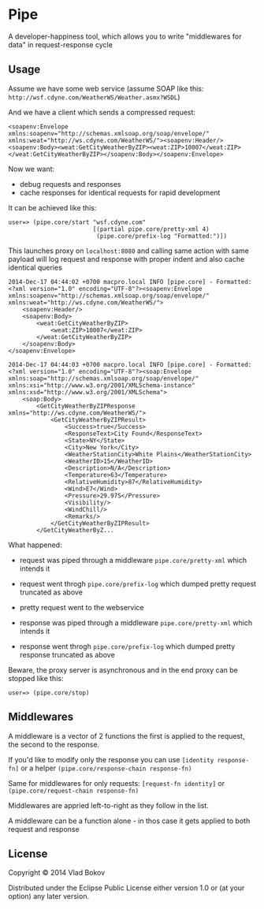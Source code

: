 # Pipe

A developer-happiness tool, which allows you to write "middlewares for data" in request-response cycle

## Usage

Assume we have some web service (assume SOAP like this: `http://wsf.cdyne.com/WeatherWS/Weather.asmx?WSDL`)

And we have a client which sends a compressed request:

    <soapenv:Envelope xmlns:soapenv="http://schemas.xmlsoap.org/soap/envelope/" xmlns:weat="http://ws.cdyne.com/WeatherWS/"><soapenv:Header/><soapenv:Body><weat:GetCityWeatherByZIP><weat:ZIP>10007</weat:ZIP></weat:GetCityWeatherByZIP></soapenv:Body></soapenv:Envelope>

Now we want:

- debug requests and responses
- cache responses for identical requests for rapid development

It can be achieved like this:

    user=> (pipe.core/start "wsf.cdyne.com"
                            [(partial pipe.core/pretty-xml 4)
                             (pipe.core/prefix-log "Formatted:")])

This launches proxy on `localhost:8080` and calling same action with same payload will log request and response with proper indent and also cache identical queries

    2014-Dec-17 04:44:02 +0700 macpro.local INFO [pipe.core] - Formatted: <?xml version="1.0" encoding="UTF-8"?><soapenv:Envelope xmlns:soapenv="http://schemas.xmlsoap.org/soap/envelope/" xmlns:weat="http://ws.cdyne.com/WeatherWS/">
        <soapenv:Header/>
        <soapenv:Body>
            <weat:GetCityWeatherByZIP>
                <weat:ZIP>10007</weat:ZIP>
            </weat:GetCityWeatherByZIP>
        </soapenv:Body>
    </soapenv:Envelope>

    2014-Dec-17 04:44:03 +0700 macpro.local INFO [pipe.core] - Formatted: <?xml version="1.0" encoding="UTF-8"?><soap:Envelope xmlns:soap="http://schemas.xmlsoap.org/soap/envelope/" xmlns:xsi="http://www.w3.org/2001/XMLSchema-instance" xmlns:xsd="http://www.w3.org/2001/XMLSchema">
        <soap:Body>
            <GetCityWeatherByZIPResponse xmlns="http://ws.cdyne.com/WeatherWS/">
                <GetCityWeatherByZIPResult>
                    <Success>true</Success>
                    <ResponseText>City Found</ResponseText>
                    <State>NY</State>
                    <City>New York</City>
                    <WeatherStationCity>White Plains</WeatherStationCity>
                    <WeatherID>15</WeatherID>
                    <Description>N/A</Description>
                    <Temperature>63</Temperature>
                    <RelativeHumidity>87</RelativeHumidity>
                    <Wind>E7</Wind>
                    <Pressure>29.97S</Pressure>
                    <Visibility/>
                    <WindChill/>
                    <Remarks/>
                </GetCityWeatherByZIPResult>
            </GetCityWeatherByZ...

What happened:

- request was piped through a middleware `pipe.core/pretty-xml` which intends it
- request went throgh `pipe.core/prefix-log` which dumped pretty request truncated as above

- pretty request went to the webservice

- response was piped through a middleware `pipe.core/pretty-xml` which intends it
- response went throgh `pipe.core/prefix-log` which dumped pretty response truncated as above

Beware, the proxy server is asynchronous and in the end proxy can be stopped like this:

    user=> (pipe.core/stop)

## Middlewares

A middleware is a vector of 2 functions the first is applied to the request, the second to the response.

If you'd like to modify only the response you can use `[identity response-fn]`
or a helper `(pipe.core/response-chain response-fn)`

Same for middlewares for only requests: `[request-fn identity]` or `(pipe.core/request-chain response-fn)`

Middlewares are appried left-to-right as they follow in the list.

A middleware can be a function alone - in thos case it gets applied to both request and response

## License

Copyright © 2014 Vlad Bokov

Distributed under the Eclipse Public License either version 1.0 or (at
your option) any later version.

